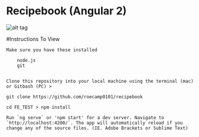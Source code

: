 # Recipebook (Angular 2)


![alt tag](http://therecipeapp.com.au/wp-content/uploads/2013/11/recipe_app_control_panel.png)


#Instructions To View

    Make sure you have these installed
        
        node.js
        git
        
    
    Clone this repository into your local machine using the terminal (mac) or Gitbash (PC) > 
    
    git clone https://github.com/roecamp0101/recipebook
    
    cd FE_TEST > npm install
    
    Run `ng serve` or 'npm start' for a dev server. Navigate to `http://localhost:4200/`. The app will automatically reload if you change any of the source files. (IE. Adobe Brackets or Sublime Text)

